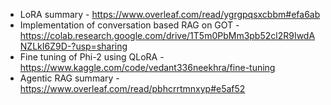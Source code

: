 - LoRA summary - https://www.overleaf.com/read/ygrgpqsxcbbm#efa6ab
- Implementation of conversation based RAG on GOT - https://colab.research.google.com/drive/1T5m0PbMm3pb52cl2R9IwdANZLkI6Z9D-?usp=sharing
- Fine tuning of Phi-2 using QLoRA - https://www.kaggle.com/code/vedant336neekhra/fine-tuning
- Agentic RAG summary - https://www.overleaf.com/read/pbhcrrtmnxyp#e5af52
